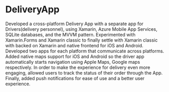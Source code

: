 # DeliveryApp

Developed a cross-platform Delivery App with a separate app for Drivers(delivery personnel), using Xamarin, Azure Mobile App Services, SQLite databases, and the MVVM pattern. Experimented with Xamarin.Forms and Xamarin classic to finally settle with Xamarin classic with backed on Xamarin and native frontend for iOS and Android. Developed two apps for each platform that communicate across platforms. Added native maps support for iOS and Android so the driver app automatically starts navigation using Apple Maps, Google maps respectively. In order to make the experience for delivery even more engaging, allowed users to track the status of their order through the App. Finally, added push notifications for ease of use and a better user experience.
